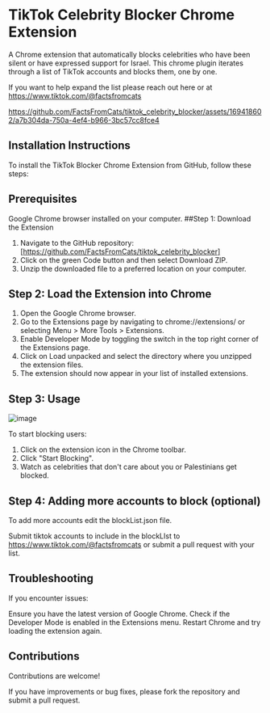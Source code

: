 # TikTok Celebrity Blocker Chrome Extension
A Chrome extension that automatically blocks celebrities who have been silent or have expressed support for Israel. This chrome plugin iterates through a list of TikTok accounts and blocks them, one by one.

If you want to help expand the list please reach out here or at https://www.tiktok.com/@factsfromcats

https://github.com/FactsFromCats/tiktok_celebrity_blocker/assets/169418602/a7b304da-750a-4ef4-b966-3bc57cc8fce4


## Installation Instructions
To install the TikTok Blocker Chrome Extension from GitHub, follow these steps:

## Prerequisites
Google Chrome browser installed on your computer.
##Step 1: Download the Extension
1. Navigate to the GitHub repository: [https://github.com/FactsFromCats/tiktok_celebrity_blocker]
2. Click on the green Code button and then select Download ZIP.
3. Unzip the downloaded file to a preferred location on your computer.

## Step 2: Load the Extension into Chrome
1. Open the Google Chrome browser.
2. Go to the Extensions page by navigating to chrome://extensions/ or selecting Menu > More Tools > Extensions.
3. Enable Developer Mode by toggling the switch in the top right corner of the Extensions page.
4. Click on Load unpacked and select the directory where you unzipped the extension files.
5. The extension should now appear in your list of installed extensions.

## Step 3: Usage

![image](https://github.com/FactsFromCats/tiktok_celebrity_blocker/assets/169418602/fe822391-9911-476b-a312-7f097351917e)

To start blocking users:
1. Click on the extension icon in the Chrome toolbar.
2. Click "Start Blocking".
3. Watch as celebrities that don't care about you or Palestinians get blocked.

## Step 4: Adding more accounts to block (optional)
To add more accounts edit the blockList.json file.

Submit tiktok accounts to include in the blockLIst to https://www.tiktok.com/@factsfromcats or submit a pull request with your list.

## Troubleshooting
If you encounter issues:

Ensure you have the latest version of Google Chrome.
Check if the Developer Mode is enabled in the Extensions menu.
Restart Chrome and try loading the extension again.

## Contributions
Contributions are welcome! 

If you have improvements or bug fixes, please fork the repository and submit a pull request.

